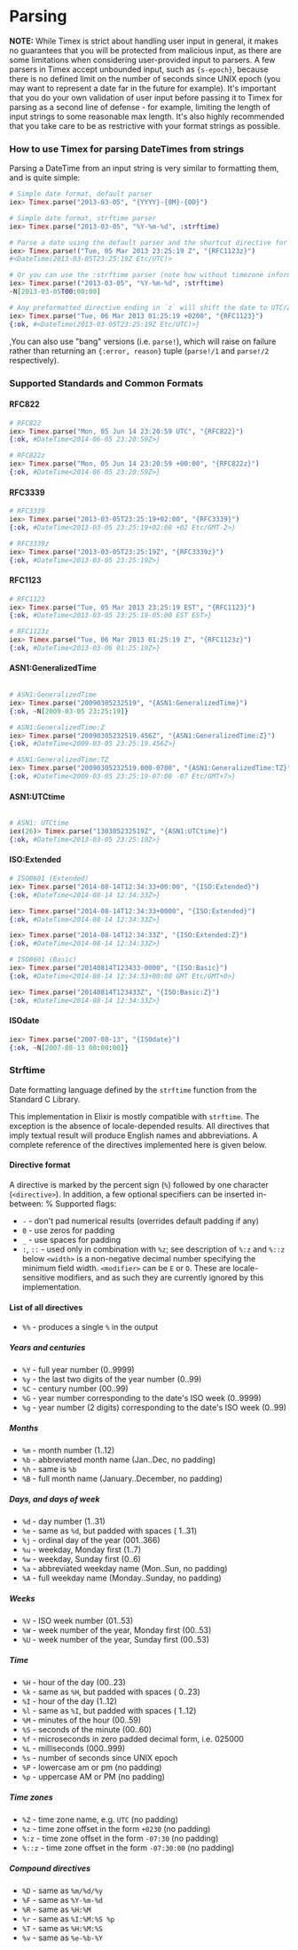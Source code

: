 # Parsing

**NOTE:** While Timex is strict about handling user input in general, it makes no guarantees that you will be protected from malicious input, as there are some limitations when considering user-provided input to parsers. A few parsers in Timex accept unbounded input, such as `{s-epoch}`, because there is no defined limit on the number of seconds since UNIX epoch (you may want to represent a date far in the future for example). It's important that you do your own validation of user input before passing it to Timex for parsing as a second line of defense - for example, limiting the length of input strings to some reasonable max length. It's also highly recommended that you take care to be as restrictive with your format strings as possible.

### How to use Timex for parsing DateTimes from strings

Parsing a DateTime from an input string is very similar to formatting them, and is quite simple:

```elixir
# Simple date format, default parser
iex> Timex.parse("2013-03-05", "{YYYY}-{0M}-{0D}")

# Simple date format, strftime parser
iex> Timex.parse("2013-03-05", "%Y-%m-%d", :strftime)

# Parse a date using the default parser and the shortcut directive for RFC 1123
iex> Timex.parse!("Tue, 05 Mar 2013 23:25:19 Z", "{RFC1123z}")
#<DateTime(2013-03-05T23:25:19Z Etc/UTC)>

# Or you can use the :strftime parser (note how without timezone information, a NaiveDateTime is returned)
iex> Timex.parse!("2013-03-05", "%Y-%m-%d", :strftime)
~N[2013-03-05T00:00:00]

# Any preformatted directive ending in `z` will shift the date to UTC/Zulu
iex> Timex.parse("Tue, 06 Mar 2013 01:25:19 +0200", "{RFC1123}")
{:ok, #<DateTime(2013-03-05T23:25:19Z Etc/UTC)>}
```

,You can also use "bang" versions (i.e. `parse!`), which will raise on failure rather than returning an `{:error, reason}` tuple (`parse!/1` and `parse!/2` respectively).

### Supported Standards and Common Formats

#### RFC822
```elixir
# RFC822
iex> Timex.parse("Mon, 05 Jun 14 23:20:59 UTC", "{RFC822}")
{:ok, #DateTime<2014-06-05 23:20:59Z>}

# RFC822z
iex> Timex.parse("Mon, 05 Jun 14 23:20:59 +00:00", "{RFC822z}")
{:ok, #DateTime<2014-06-05 23:20:59Z>}
```
#### RFC3339
```elixir
# RFC3339
iex> Timex.parse("2013-03-05T23:25:19+02:00", "{RFC3339}")
{:ok, #DateTime<2013-03-05 23:25:19+02:00 +02 Etc/GMT-2>}

# RFC3339z
iex> Timex.parse("2013-03-05T23:25:19Z", "{RFC3339z}")
{:ok, #DateTime<2013-03-05 23:25:19Z>}
```
#### RFC1123
```elixir
# RFC1123
iex> Timex.parse("Tue, 05 Mar 2013 23:25:19 EST", "{RFC1123}")
{:ok, #DateTime<2013-03-05 23:25:19-05:00 EST EST>}

# RFC1123z
iex> Timex.parse("Tue, 06 Mar 2013 01:25:19 Z", "{RFC1123z}")
{:ok, #DateTime<2013-03-06 01:25:19Z>}
```
#### ASN1:GeneralizedTime
```elixir

# ASN1:GeneralizedTime
iex> Timex.parse("20090305232519", "{ASN1:GeneralizedTime}")
{:ok, ~N[2009-03-05 23:25:19]}

# ASN1:GeneralizedTime:Z
iex> Timex.parse("20090305232519.456Z", "{ASN1:GeneralizedTime:Z}")
{:ok, #DateTime<2009-03-05 23:25:19.456Z>}

# ASN1:GeneralizedTime:TZ
iex> Timex.parse("20090305232519.000-0700", "{ASN1:GeneralizedTime:TZ}")
{:ok, #DateTime<2009-03-05 23:25:19-07:00 -07 Etc/GMT+7>}
```

#### ASN1:UTCtime
```elixir

# ASN1: UTCtime
iex(26)> Timex.parse("130305232519Z", "{ASN1:UTCtime}")
{:ok, #DateTime<2013-03-05 23:25:19Z>}
```
#### ISO:Extended

```elixir
# ISO8601 (Extended)
iex> Timex.parse("2014-08-14T12:34:33+00:00", "{ISO:Extended}")
{:ok, #DateTime<2014-08-14 12:34:33Z>}

iex> Timex.parse("2014-08-14T12:34:33+0000", "{ISO:Extended}")
{:ok, #DateTime<2014-08-14 12:34:33Z>}

iex> Timex.parse("2014-08-14T12:34:33Z", "{ISO:Extended:Z}")
{:ok, #DateTime<2014-08-14 12:34:33Z>}

# ISO8601 (Basic)
iex> Timex.parse("20140814T123433-0000", "{ISO:Basic}")
{:ok, #DateTime<2014-08-14 12:34:33+00:00 GMT Etc/GMT+0>}

iex> Timex.parse("20140814T123433Z", "{ISO:Basic:Z}")
{:ok, #DateTime<2014-08-14 12:34:33Z>}

```

#### ISOdate
```elixir
iex> Timex.parse("2007-08-13", "{ISOdate}")
{:ok, ~N[2007-08-13 00:00:00]}
```

### Strftime

Date formatting language defined by the `strftime` function from the Standard
C Library.

This implementation in Elixir is mostly compatible with `strftime`. The
exception is the absence of locale-depended results. All directives that imply
textual result will produce English names and abbreviations.
A complete reference of the directives implemented here is given below.

#### Directive format

A directive is marked by the percent sign (`%`) followed by one character
(`<directive>`). In addition, a few optional specifiers can be inserted
in-between:
  %<flag><width><modifier><directive>
Supported flags:
* `-`       - don't pad numerical results (overrides default padding if any)
* `0`       - use zeros for padding
* `_`       - use spaces for padding
* `:`, `::` - used only in combination with `%z`; see description of `%:z`
            and `%::z` below
`<width>` is a non-negative decimal number specifying the minimum field
width.
`<modifier>` can be `E` or `O`. These are locale-sensitive modifiers, and as
such they are currently ignored by this implementation.
#### List of all directives
* `%%` - produces a single `%` in the output

##### Years and centuries
* `%Y` - full year number (0..9999)
* `%y` - the last two digits of the year number (0..99)
* `%C` - century number (00..99)
* `%G` - year number corresponding to the date's ISO week (0..9999)
* `%g` - year number (2 digits) corresponding to the date's ISO week (0..99)

##### Months
* `%m` - month number (1..12)
* `%b` - abbreviated month name (Jan..Dec, no padding)
* `%h` - same is `%b`
* `%B` - full month name (January..December, no padding)

##### Days, and days of week
* `%d` - day number (1..31)
* `%e` - same as `%d`, but padded with spaces ( 1..31)
* `%j` - ordinal day of the year (001..366)
* `%u` - weekday, Monday first (1..7)
* `%w` - weekday, Sunday first (0..6)
* `%a` - abbreviated weekday name (Mon..Sun, no padding)
* `%A` - full weekday name (Monday..Sunday, no padding)

##### Weeks
* `%V` - ISO week number (01..53)
* `%W` - week number of the year, Monday first (00..53)
* `%U` - week number of the year, Sunday first (00..53)

##### Time
* `%H` - hour of the day (00..23)
* `%k` - same as `%H`, but padded with spaces ( 0..23)
* `%I` - hour of the day (1..12)
* `%l` - same as `%I`, but padded with spaces ( 1..12)
* `%M` - minutes of the hour (00..59)
* `%S` - seconds of the minute (00..60)
* `%f` - microseconds in zero padded decimal form, i.e. 025000
* `%L` - milliseconds (000..999)
* `%s` - number of seconds since UNIX epoch
* `%P` - lowercase am or pm (no padding)
* `%p` - uppercase AM or PM (no padding)

##### Time zones
* `%Z`   - time zone name, e.g. `UTC` (no padding)
* `%z`   - time zone offset in the form `+0230` (no padding)
* `%:z`  - time zone offset in the form `-07:30` (no padding)
* `%::z` - time zone offset in the form `-07:30:00` (no padding)

##### Compound directives
* `%D` - same as `%m/%d/%y`
* `%F` - same as `%Y-%m-%d`
* `%R` - same as `%H:%M`
* `%r` - same as `%I:%M:%S %p`
* `%T` - same as `%H:%M:%S`
* `%v` - same as `%e-%b-%Y`
